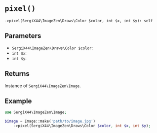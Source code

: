# `pixel()`

```
->pixel(SergiX44\ImageZen\Draws\Color $color, int $x, int $y): self
```
## Parameters

- `SergiX44\ImageZen\Draws\Color $color`: 
- `int $x`: 
- `int $y`: 


## Returns

Instance of `SergiX44\ImageZen\Image`.

## Example

```php
use SergiX44\ImageZen\Image;

$image = Image::make('path/to/image.jpg')
    ->pixel(SergiX44\ImageZen\Draws\Color $color, int $x, int $y);

```

